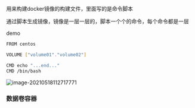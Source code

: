 用来构建docker镜像的构建文件，里面写的是命令脚本



通过脚本生成镜像，镜像是一层一层的，脚本一个个的命令，每个命令都是一层





demo

```bash
FROM centos

VOLUME ["volume01"."volume02"]

CMD echo "...end..."
CMD /bin/bash
```

![image-20210518112717771](https://gitee.com/BothSavage/PicGo/raw/master//image/20210518112717.png)

### 数据卷容器

